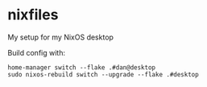 # nixfiles

My setup for my NixOS desktop

Build config with:
```
home-manager switch --flake .#dan@desktop
sudo nixos-rebuild switch --upgrade --flake .#desktop
```
